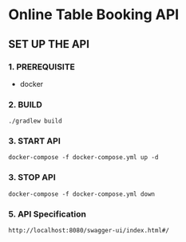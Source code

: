 # Online Table Booking API

## SET UP THE API

### 1. PREREQUISITE
- docker

### 2. BUILD
```
./gradlew build
```

### 3. START API
```
docker-compose -f docker-compose.yml up -d
```

### 3. STOP API
```
docker-compose -f docker-compose.yml down
```

### 5. API Specification
```
http://localhost:8080/swagger-ui/index.html#/
```